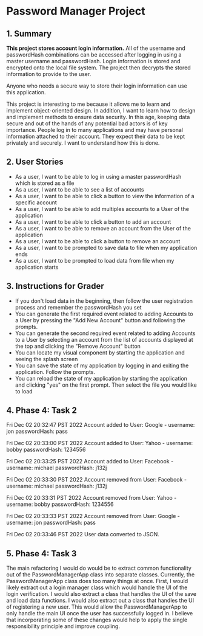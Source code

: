 # Password Manager Project

## 1. Summary

**This project stores account login information.** All of the username and passwordHash combinations can be accessed after
logging in using a master username and passwordHash. Login information is stored and encrypted onto the local file system.
The project then decrypts the stored information to provide to the user.

Anyone who needs a secure way to store their login information can use this application.

This project is interesting to me because it allows me to learn and implement object-oriented design. In addition, I
want to learn how to design and implement methods to ensure data security. In this age, keeping data secure and out of
the hands of any potential bad actors is of key importance. People log in to many applications and may have personal 
information attached to their account. They expect their data to be kept privately and securely. I want to 
understand how this is done.

## 2. User Stories

- As a user, I want to be able to log in using a master passwordHash which is stored as a file
- As a user, I want to be able to see a list of accounts
- As a user, I want to be able to click a button to view the information of a specific account
- As a user, I want to be able to add multiples accounts to a User of the application
- As a user, I want to be able to click a button to add an account
- As a user, I want to be able to remove an account from the User of the application
- As a user, I want to be able to click a button to remove an account
- As a user, I want to be prompted to save data to file when my application ends
- As a user, I want to be prompted to load data from file when my application starts


## 3. Instructions for Grader
- If you don't load data in the beginning, then follow the user registration process and remember the passwordHash you set
- You can generate the first required event related to adding Accounts to a User by pressing the "Add New Account" button
and following the prompts.
- You can generate the second required event related to adding Accounts to a User by selecting an account from the list
of accounts displayed at the top and clicking the "Remove Account" button
- You can locate my visual component by starting the application and seeing the splash screen
- You can save the state of my application by logging in and exiting the application. Follow the prompts.
- You can reload the state of my application by starting the application and clicking "yes" on the first prompt. Then
select the file you would like to load

## 4. Phase 4: Task 2
Fri Dec 02 20:32:47 PST 2022
Account added to User: Google - username: jon passwordHash: pass

Fri Dec 02 20:33:00 PST 2022
Account added to User: Yahoo - username: bobby passwordHash: 1234556

Fri Dec 02 20:33:25 PST 2022
Account added to User: Facebook - username: michael passwordHash: j132j

Fri Dec 02 20:33:30 PST 2022
Account removed from User: Facebook - username: michael passwordHash: j132j

Fri Dec 02 20:33:31 PST 2022
Account removed from User: Yahoo - username: bobby passwordHash: 1234556

Fri Dec 02 20:33:33 PST 2022
Account removed from User: Google - username: jon passwordHash: pass

Fri Dec 02 20:33:46 PST 2022
User data converted to JSON.

## 5. Phase 4: Task 3
The main refactoring I would do would be to extract common functionality out of the PasswordManagerApp class into
separate classes. Currently, the PasswordManagerApp class does too many things at once. First, I would likely extract 
out a login manager class which would handle the UI of the login verification. I would also extract a class that
handles the UI of the save and load data functions. I would also extract out a class that handles the UI of 
registering a new user. This would allow the PasswordManagerApp to only handle the main UI once the user has
successfully logged in. I believe that incorporating some of these changes would help to apply the single responsibility
principle and improve coupling.